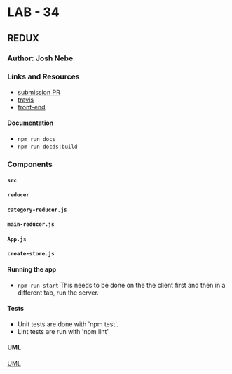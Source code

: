 # LAB - 34

## REDUX

### Author: Josh Nebe

### Links and Resources
* [submission PR](https://github.com/yosh-401-advanced-javascript/401-lab-34/pull/1)
* [travis](https://travis-ci.com/yosh-401-advanced-javascript/401-lab-34/builds/128102023)
* [front-end]()
#### Documentation
* `npm run docs`
* `npm run docds:build`

### Components
####    `src`
####      `reducer`
####        `category-reducer.js`   
####        `main-reducer.js` 
####      `App.js`
####      `create-store.js`


#### Running the app
* `npm run start`
This needs to be done on the the client first and then in a different tab, 
run the server.

  
#### Tests
* Unit tests are done with 'npm test'.
* Lint tests are run with 'npm lint'

#### UML
[UML](/assets/uml.png)
